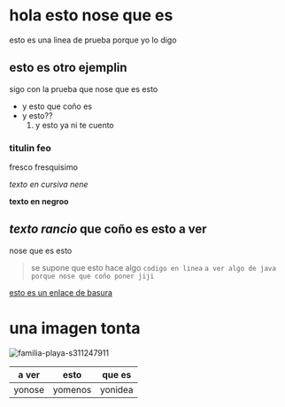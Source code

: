 # hola esto nose que es
esto es una linea de prueba porque yo lo digo
## esto es otro ejemplin
sigo con la prueba que nose que es esto
- y esto que coño es
- y esto??
  1. y esto ya ni te cuento
### titulin feo
fresco fresquisimo

*texto en cursiva nene*

**texto en negroo**

***texto rancio***
que coño es esto a ver 
---
nose que es esto
> se supone que esto hace algo 
`codigo en linea`
`a ver algo de java porque
nose que coño poner jiji` 

[esto es un enlace de basura](https://search.brave.com/search?q=hola&source=desktop)

# una imagen tonta
![familia-playa-s311247911](https://github.com/user-attachments/assets/a49941ab-cd9d-4361-a855-62ccf7800b59)

| a ver | esto | que es|
|-------|------|-------|
| yonose|yomenos|yonidea|
